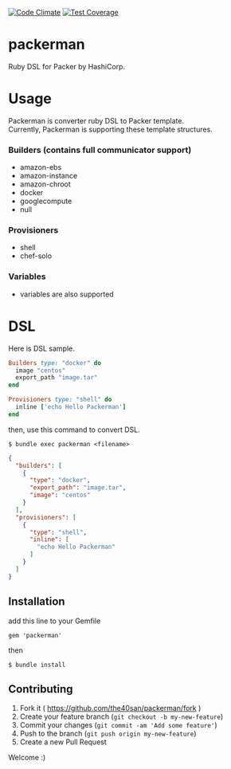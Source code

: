 [![Code Climate](https://codeclimate.com/github/the40san/packerman/badges/gpa.svg)](https://codeclimate.com/github/the40san/packerman)
[![Test Coverage](https://codeclimate.com/github/the40san/packerman/badges/coverage.svg)](https://codeclimate.com/github/the40san/packerman/coverage)

# packerman
Ruby DSL for Packer by HashiCorp.

# Usage

Packerman is converter ruby DSL to Packer template.<br>
Currently, Packerman is supporting these template structures.

### Builders (contains full communicator support)
* amazon-ebs
* amazon-instance
* amazon-chroot
* docker
* googlecompute
* null

### Provisioners
* shell
* chef-solo

### Variables
* variables are also supported

# DSL

Here is DSL sample.

```rb:sample.rb
Builders type: "docker" do
  image "centos"
  export_path "image.tar"
end

Provisioners type: "shell" do
  inline ['echo Hello Packerman']
end
```

then, use this command to convert DSL.

```
$ bundle exec packerman <filename>
```

```json:sample.json
{
  "builders": [
    {
      "type": "docker",
      "export_path": "image.tar",
      "image": "centos"
    }
  ],
  "provisioners": [
    {
      "type": "shell",
      "inline": [
        "echo Hello Packerman"
      ]
    }
  ]
}
```

## Installation
add this line to your Gemfile

```
gem 'packerman'
```

then

```
$ bundle install
```

## Contributing

1. Fork it ( https://github.com/the40san/packerman/fork )
2. Create your feature branch (`git checkout -b my-new-feature`)
3. Commit your changes (`git commit -am 'Add some feature'`)
4. Push to the branch (`git push origin my-new-feature`)
5. Create a new Pull Request

Welcome :)
